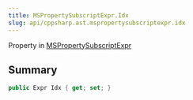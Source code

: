 ```yaml
---
title: MSPropertySubscriptExpr.Idx
slug: api/cppsharp.ast.mspropertysubscriptexpr.idx
---
```

Property in [MSPropertySubscriptExpr](/api/cppsharp/ast/mspropertysubscriptexpr)

## Summary



```csharp
public Expr Idx { get; set; }
```

